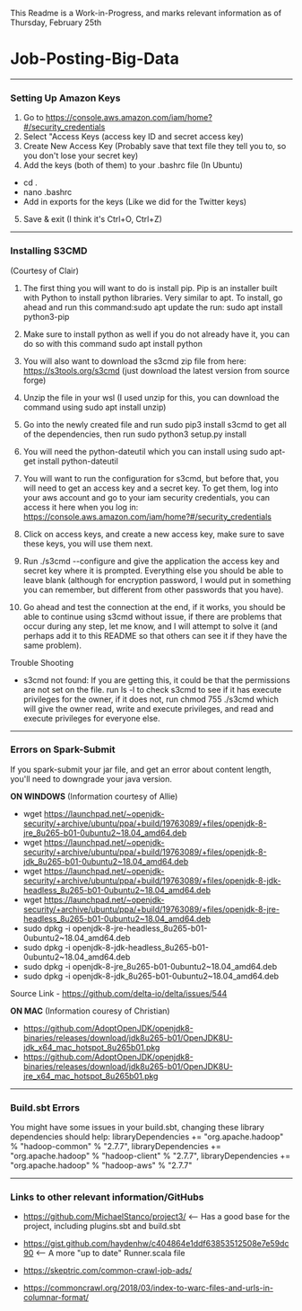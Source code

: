 This Readme is a Work-in-Progress, and marks relevant information as of Thursday, February 25th

# Job-Posting-Big-Data
_______________________________________________________________________________________________________________________________
### Setting Up Amazon Keys
  1) Go to https://console.aws.amazon.com/iam/home?#/security_credentials
  2) Select "Access Keys (access key ID and secret access key)
  3) Create New Access Key (Probably save that text file they tell you to, so you don't lose your secret key)
  4) Add the keys (both of them) to your .bashrc file
   (In Ubuntu)
   - cd .
   - nano .bashrc
   - Add in exports for the keys (Like we did for the Twitter keys)
  5) Save & exit (I think it's Ctrl+O, Ctrl+Z)
_______________________________________________________________________________________________________________________________
### Installing S3CMD 
(Courtesy of Clair)

  1) The first thing you will want to do is install pip. Pip is an installer built with Python to install python libraries. Very similar to apt. To install, go ahead and run this command:sudo apt update the run: sudo apt install python3-pip

  2) Make sure to install python as well if you do not already have it, you can do so with this command sudo apt install python

  3) You will also want to download the s3cmd zip file from here: https://s3tools.org/s3cmd (just download the latest version from source forge)

  4) Unzip the file in your wsl (I used unzip for this, you can download the command using sudo apt install unzip)

  5) Go into the newly created file and run sudo pip3 install s3cmd to get all of the dependencies, then run sudo python3 setup.py install

  6) You will need the python-dateutil which you can install using sudo apt-get install python-dateutil

  7) You will want to run the configuration for s3cmd, but before that, you will need to get an access key and a secret key. To get them, log into your aws account and go to your iam security credentials, you can access it here when you log in: https://console.aws.amazon.com/iam/home?#/security_credentials

  8) Click on access keys, and create a new access key, make sure to save these keys, you will use them next.

  9) Run ./s3cmd --configure and give the application the access key and secret key where it is prompted. Everything else you should be able to leave blank (although for encryption password, I would put in something you can remember, but different from other passwords that you have).

  10) Go ahead and test the connection at the end, if it works, you should be able to continue using s3cmd without issue, if there are problems that occur during any step, let me know, and I will attempt to solve it (and perhaps add it to this README so that others can see it if they have the same problem).


Trouble Shooting
 - s3cmd not found: If you are getting this, it could be that the permissions are not set on the file. run ls -l to check s3cmd to see if it has execute privileges for the owner, if it does not, run chmod 755 ./s3cmd which will give the owner read, write and execute privileges, and read and execute privileges for everyone else.
_______________________________________________________________________________________________________________________________
### Errors on Spark-Submit
If you spark-submit your jar file, and get an error about content length, you'll need to downgrade your java version.

**ON WINDOWS** (Information courtesy of Allie)
- wget https://launchpad.net/~openjdk-security/+archive/ubuntu/ppa/+build/19763089/+files/openjdk-8-jre_8u265-b01-0ubuntu2~18.04_amd64.deb
- wget https://launchpad.net/~openjdk-security/+archive/ubuntu/ppa/+build/19763089/+files/openjdk-8-jdk_8u265-b01-0ubuntu2~18.04_amd64.deb
- wget https://launchpad.net/~openjdk-security/+archive/ubuntu/ppa/+build/19763089/+files/openjdk-8-jdk-headless_8u265-b01-0ubuntu2~18.04_amd64.deb
- wget https://launchpad.net/~openjdk-security/+archive/ubuntu/ppa/+build/19763089/+files/openjdk-8-jre-headless_8u265-b01-0ubuntu2~18.04_amd64.deb
- sudo dpkg -i openjdk-8-jre-headless_8u265-b01-0ubuntu2~18.04_amd64.deb
- sudo dpkg -i openjdk-8-jdk-headless_8u265-b01-0ubuntu2~18.04_amd64.deb
- sudo dpkg -i openjdk-8-jre_8u265-b01-0ubuntu2~18.04_amd64.deb
- sudo dpkg -i openjdk-8-jdk_8u265-b01-0ubuntu2~18.04_amd64.deb

Source Link - https://github.com/delta-io/delta/issues/544

**ON MAC** (Information couresy of Christian)
- https://github.com/AdoptOpenJDK/openjdk8-binaries/releases/download/jdk8u265-b01/OpenJDK8U-jdk_x64_mac_hotspot_8u265b01.pkg
- https://github.com/AdoptOpenJDK/openjdk8-binaries/releases/download/jdk8u265-b01/OpenJDK8U-jre_x64_mac_hotspot_8u265b01.pkg

_______________________________________________________________________________________________________________________________
### Build.sbt Errors
You might have some issues in your build.sbt, changing these library dependencies should help:
libraryDependencies += "org.apache.hadoop" % "hadoop-common" % "2.7.7",
libraryDependencies += "org.apache.hadoop" % "hadoop-client" % "2.7.7",
libraryDependencies += "org.apache.hadoop" % "hadoop-aws" % "2.7.7"

_______________________________________________________________________________________________________________________________
### Links to other relevant information/GitHubs

- https://github.com/MichaelStanco/project3/  <-- Has a good base for the project, including plugins.sbt and build.sbt
- https://gist.github.com/haydenhw/c404864e1ddf63853512508e7e59dc90  <-- A more "up to date" Runner.scala file

- https://skeptric.com/common-crawl-job-ads/
- https://commoncrawl.org/2018/03/index-to-warc-files-and-urls-in-columnar-format/
